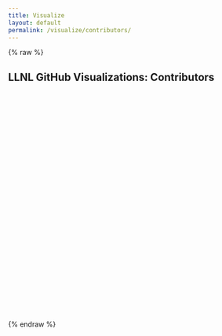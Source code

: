 ```yaml
---
title: Visualize
layout: default
permalink: /visualize/contributors/
---
```


{% raw %}

<link rel="stylesheet" type="text/css" href="/css/graphstyle.css" />

<h2 class="page-header text-center">
    LLNL GitHub Visualizations: Contributors
</h2>

<!-- Preset vis display areas -->
<center>
    <svg class="pieMembers"></svg><svg class="pieRepos"></svg>
    <br /><svg class="hierarchyPack"></svg>
</center>

<!-- Load basic D3 and helper scripts -->
<script src="https://ajax.googleapis.com/ajax/libs/d3js/5.16.0/d3.min.js" charset="UTF-8"></script>
<script type="text/javascript" src="../../static/d3-tip/1.0/d3-tip.js"></script>
<script type="text/javascript" src="../../static/d3-v4-cloud/1.2.2/build/d3.layout.cloud.js"></script>
<script type="text/javascript" src="https://unpkg.com/d3-simple-slider@1.8.0/dist/d3-simple-slider.min.js"></script>
<script type="text/javascript" src="../../js/visualize/helpers.js"></script>

<!-- Load drawing JS -->
<script type="text/javascript" src="../../js/visualize/contributors/pie_members.js"></script>
<script type="text/javascript" src="../../js/visualize/contributors/pie_repos.js"></script>
<script type="text/javascript" src="../../js/visualize/contributors/pack_hierarchy.js"></script>

<script>
    // GiHub Data Directory
    var ghDataDir = '../github-data';
    // Global chart standards
    var stdTotalWidth = 500,
        stdTotalHeight = 400;
    var stdMargin = { top: 40, right: 40, bottom: 40, left: 40 },
        stdWidth = stdTotalWidth - stdMargin.left - stdMargin.right,
        stdHeight = stdTotalHeight - stdMargin.top - stdMargin.bottom,
        stdMaxBuffer = 1.07;
    var stdDotRadius = 4,
        stdLgndDotRadius = 5,
        stdLgndSpacing = 20;
    // Call draw functions
    draw_pie_members('pieMembers');
    draw_pie_repos('pieRepos');
    draw_pack_hierarchy('hierarchyPack');
</script>

{% endraw %}
